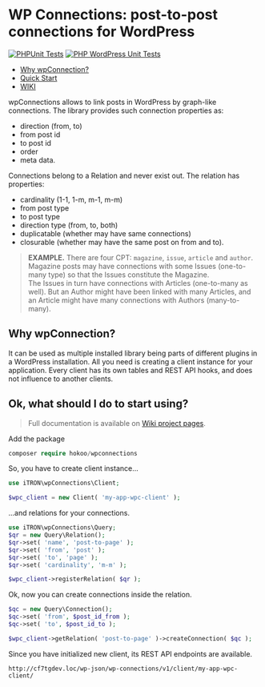 # WP Connections: post-to-post connections for WordPress
[![PHPUnit Tests](https://github.com/hokoo/wpConnections/actions/workflows/phpunit.yml/badge.svg)](https://github.com/hokoo/wpConnections/actions/workflows/phpunit.yml)
[![PHP WordPress Unit Tests](https://github.com/hokoo/wpConnections/actions/workflows/wp-unit-tests.yml/badge.svg)](https://github.com/hokoo/wpConnections/actions/workflows/wp-unit-tests.yml)

<!-- TOC -->
* [Why wpConnection?](#why-wpconnection)
* [Quick Start](#ok-what-should-i-do-to-start-using)
* [WIKI](https://github.com/hokoo/wpConnections/wiki)
<!-- TOC -->

wpConnections allows to link posts in WordPress by graph-like connections.
The library provides such connection properties as: 

- direction (from, to)
- from post id
- to post id
- order
- meta data.

Connections belong to a Relation and never exist out.
The relation has properties:
- cardinality (1-1, 1-m, m-1, m-m)
- from post type
- to post type
- direction type (from, to, both)
- duplicatable (whether may have same connections)
- closurable (whether may have the same post on from and to).

> **EXAMPLE.** There are four CPT: `magazine`, `issue`, `article` and `author`.
> Magazine posts may have connections with some Issues (one-to-many type) so that the Issues constitute the Magazine.  
> The Issues in turn have connections with Articles (one-to-many as well).
> But an Author might have been linked with many Articles, and an Article might have many connections with Authors (many-to-many).  

## Why wpConnection?

It can be used as multiple installed library being parts of different plugins in a WordPress installation.
All you need is creating a client instance for your application. Every client has its own tables and REST API hooks, and does not influence to another clients. 

## Ok, what should I do to start using?

> Full documentation is available on [Wiki project pages](https://github.com/hokoo/wpConnections/wiki).

Add the package

```php
composer require hokoo/wpconnections
```

So, you have to create client instance...

```php
use iTRON\wpConnections\Client;

$wpc_client = new Client( 'my-app-wpc-client' );
```
...and relations for your connections.

```php
use iTRON\wpConnections\Query;
$qr = new Query\Relation();
$qr->set( 'name', 'post-to-page' );
$qr->set( 'from', 'post' );
$qr->set( 'to', 'page' );
$qr->set( 'cardinality', 'm-m' );

$wpc_client->registerRelation( $qr );
```

Ok, now you can create connections inside the relation.

```php
$qc = new Query\Connection();
$qc->set( 'from', $post_id_from );
$qc->set( 'to', $post_id_to );

$wpc_client->getRelation( 'post-to-page' )->createConnection( $qc );
```

Since you have initialized new client, its REST API endpoints are available.

`http://cf7tgdev.loc/wp-json/wp-connections/v1/client/my-app-wpc-client/`
